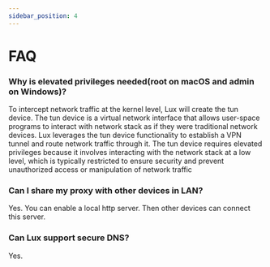 ```yaml
---
sidebar_position: 4
---
```


# FAQ


### Why is elevated privileges needed(root on macOS and admin on Windows)?

To intercept network traffic at the kernel level, Lux will create the tun device.
The tun device is a virtual network interface that allows user-space programs to interact with network stack as if they were traditional network devices. 
Lux leverages the tun device functionality to establish a VPN tunnel and route network traffic through it.
The tun device requires elevated privileges because it involves interacting with the network stack at a low level,
which is typically restricted to ensure security and prevent unauthorized access or manipulation of network traffic


### Can I share my proxy with other devices in LAN?
Yes. You can enable a local http server. Then other devices can connect this server.

### Can Lux support secure DNS?
Yes. 

